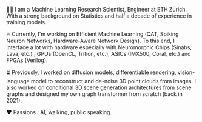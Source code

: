 
👋🏻 I am a Machine Learning Research Scientist, Engineer at ETH Zurich. 
With a strong background on Statistics and half a decade of experience in training models. 

🔥 Currently, I'm working on Efficient Machine Learning (QAT, Spiking Neuron Networks, Hardware-Aware  Network Design). 
To this end, I interface a lot with hardware especially with Neuromorphic Chips (Sinabs, Lava, etc.) , GPUs (OpenCL, Trition, etc.), ASICs (IMX500, Coral, etc.) and FPGAs (Verilog). 

⏳ Previously, I worked on diffusion models, differentiable rendering, vision-language model to reconstruct and de-noise 3D point clouds from images. 
I also worked on conditional 3D scene generation architectures from scene graphs and designed my own graph transformer from scratch (back in 2021).

❤️ Passions : AI, walking, public speaking.
